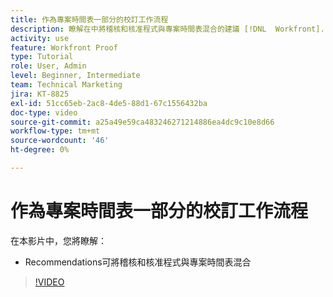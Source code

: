 ```yaml
---
title: 作為專案時間表一部分的校訂工作流程
description: 瞭解在中將稽核和核准程式與專案時間表混合的建議 [!DNL  Workfront].
activity: use
feature: Workfront Proof
type: Tutorial
role: User, Admin
level: Beginner, Intermediate
team: Technical Marketing
jira: KT-8825
exl-id: 51cc65eb-2ac8-4de5-88d1-67c1556432ba
doc-type: video
source-git-commit: a25a49e59ca483246271214886ea4dc9c10e8d66
workflow-type: tm+mt
source-wordcount: '46'
ht-degree: 0%

---
```


# 作為專案時間表一部分的校訂工作流程

在本影片中，您將瞭解：

* Recommendations可將稽核和核准程式與專案時間表混合

>[!VIDEO](https://video.tv.adobe.com/v/335125/?quality=12&learn=on)

<!--
This is a duplicate and not used in the TOC
-->
